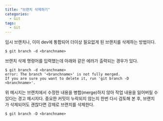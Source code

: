 ```yaml
---
title: "브랜치 삭제하기"
categories:
  - Git
tags:
  - Git
---
```


임시 브랜치나, 이미 dev에 통합되어 더이상 필요없게 된 브랜치를 삭제하는 방법이다.

```shell
$ git branch -d <branchname>
```

브랜치 삭제 명령어를 입력했는데 아래와 같은 에러가 출력되는 경우가 있다. 

```shell
$ git branch -d <branchname>
error: The branch '<branchname>' is not fully merged.
If you are sure you want to delete it, run 'git branch -D <branchname>'.
```

위 메시지는 브랜치에서 수정한 내용을 병합(merge)하지 않아 작업 내용을 잃어버릴 수 있다는 경고 메시지다. 중요한 커밋이 누락되지 않는지 한번 다시 검토해 본 후, 브랜치가 삭제되어도 괜찮다면 강제로 브랜치를 삭제한다.

```shell
$ git branch -D <branchname>
```